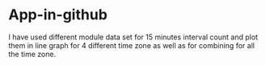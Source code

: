 # App-in-github

I have used different module data set for 15 minutes interval count and plot them in line graph for 4 different time zone 
as well as for combining for all the time zone.
